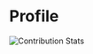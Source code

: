 # Profile
![Contribution Stats](https://github-contribution-stats.vercel.app/api/?username=moli0516)
